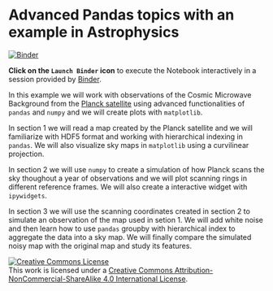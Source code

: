 Advanced Pandas topics with an example in Astrophysics
======================================================

[![Binder](https://mybinder.org/badge.svg)](https://mybinder.org/v2/gh/zonca/pandas-astro-example/master?filepath=astro_example.ipynb)

**Click on the `Launch Binder` icon** to execute the Notebook interactively in a session provided by [Binder](https://mybinder.org/).

In this example we will work with observations of the Cosmic Microwave Background from the [Planck satellite](https://en.wikipedia.org/wiki/Planck_(spacecraft)) using advanced functionalities of `pandas` and `numpy` and we will create plots with `matplotlib`.

In section 1 we will read a map created by the Planck satellite and we will familiarize with HDF5 format and working with hierarchical indexing in `pandas`. We will also visualize sky maps in `matplotlib` using a curvilinear projection.

In section 2 we will use `numpy` to create a simulation of how Planck scans the sky thoughout a year of observations and we will plot scanning rings in different reference frames. We will also create a interactive widget with `ipywidgets`.

In section 3 we will use the scanning coordinates created in section 2 to simulate an observation of the map used in setion 1. We will add white noise and then learn how to use `pandas` groupby with hierarchical index to aggregate the data into a sky map. We will finally compare the simulated noisy map with the original map and study its features.

<a rel="license" href="http://creativecommons.org/licenses/by-nc-sa/4.0/"><img alt="Creative Commons License" style="border-width:0" src="https://i.creativecommons.org/l/by-nc-sa/4.0/80x15.png" /></a><br />This work is licensed under a <a rel="license" href="http://creativecommons.org/licenses/by-nc-sa/4.0/">Creative Commons Attribution-NonCommercial-ShareAlike 4.0 International License</a>.
